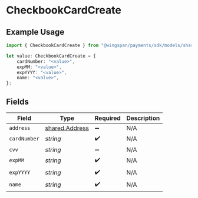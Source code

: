# CheckbookCardCreate

## Example Usage

```typescript
import { CheckbookCardCreate } from "@wingspan/payments/sdk/models/shared";

let value: CheckbookCardCreate = {
    cardNumber: "<value>",
    expMM: "<value>",
    expYYYY: "<value>",
    name: "<value>",
};
```

## Fields

| Field                                                   | Type                                                    | Required                                                | Description                                             |
| ------------------------------------------------------- | ------------------------------------------------------- | ------------------------------------------------------- | ------------------------------------------------------- |
| `address`                                               | [shared.Address](../../../sdk/models/shared/address.md) | :heavy_minus_sign:                                      | N/A                                                     |
| `cardNumber`                                            | *string*                                                | :heavy_check_mark:                                      | N/A                                                     |
| `cvv`                                                   | *string*                                                | :heavy_minus_sign:                                      | N/A                                                     |
| `expMM`                                                 | *string*                                                | :heavy_check_mark:                                      | N/A                                                     |
| `expYYYY`                                               | *string*                                                | :heavy_check_mark:                                      | N/A                                                     |
| `name`                                                  | *string*                                                | :heavy_check_mark:                                      | N/A                                                     |